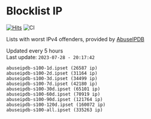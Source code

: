 # Blocklist IP

[![Hits](https://hits.seeyoufarm.com/api/count/incr/badge.svg?url=https%3A%2F%2Fgithub.com%2Fborestad%2Fblocklist-ip%2F&count_bg=%2379C83D&title_bg=%23555555&icon=&icon_color=%23E7E7E7&title=hits&edge_flat=false)](https://hits.seeyoufarm.com)  ![CI](https://img.shields.io/github/workflow/status/borestad/blocklist-ip/CI?style=flat-square)

Lists with worst IPv4 offenders, provided by [AbuseIPDB](https://www.abuseipdb.com/)

<!-- FOOTER-PLACEHOLDER -->
Updated every 5 hours<br>
Last update: `2023-07-28 - 20:17:42`
```
abuseipdb-s100-1d.ipset (26587 ip)
abuseipdb-s100-2d.ipset (31164 ip)
abuseipdb-s100-3d.ipset (34499 ip)
abuseipdb-s100-7d.ipset (42180 ip)
abuseipdb-s100-30d.ipset (65101 ip)
abuseipdb-s100-60d.ipset (70919 ip)
abuseipdb-s100-90d.ipset (121764 ip)
abuseipdb-s100-120d.ipset (160072 ip)
abuseipdb-s100-all.ipset (335263 ip)
```
